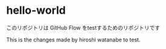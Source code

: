 # hello-world
このリポジトリは GitHub Flow をtestするためのリポジトリです

This is the changes made by hiroshi watanabe to test.
